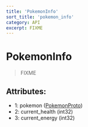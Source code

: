 ```yaml
---
title: 'PokemonInfo'
sort_title: 'pokemon_info'
category: API
excerpt: FIXME
---
```


# PokemonInfo

> FIXME

## Attributes:

- 1: pokemon ([PokemonProto](../PokemonProto/))
- 2: current_health (int32)
- 3: current_energy (int32)
